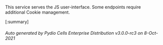 






This service serves the JS user-interface. Some endpoints require additional Cookie management.

[:summary]

###### Auto generated by Pydio Cells Enterprise Distribution v3.0.0-rc3 on 8-Oct-2021
